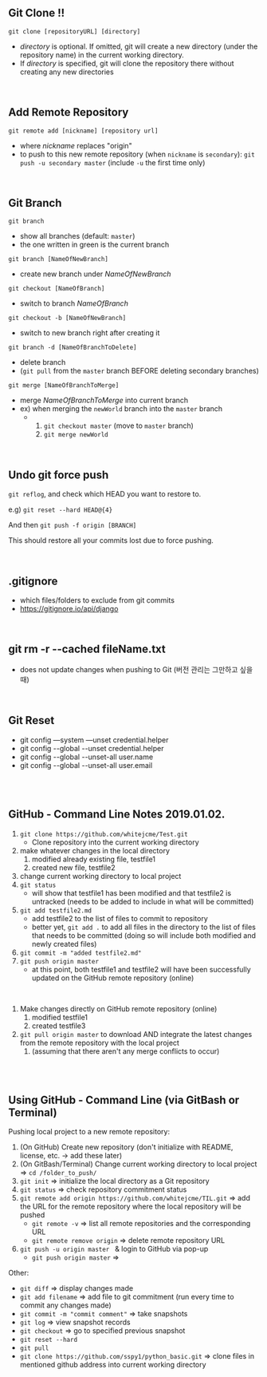 ## Git Clone !!

`git clone [repositoryURL] [directory]`

- _directory_ is optional. If omitted, git will create a new directory (under the repository name) in the current working directory.
- If _directory_ is specified, git will clone the repository there without creating any new directories

<br>

## Add Remote Repository

`git remote add [nickname] [repository url]`

- where _nickname_ replaces "origin"
- to push to this new remote repository (when `nickname` is `secondary`): `git push -u secondary master` (include `-u` the first time only)

<br>

## Git Branch

`git branch`

- show all branches (default: `master`)
- the one written in green is the current branch

`git branch [NameOfNewBranch]`

- create new branch under _NameOfNewBranch_

`git checkout [NameOfBranch]`

- switch to branch _NameOfBranch_

`git checkout -b [NameOfNewBranch]` 

- switch to new branch right after creating it

`git branch -d [NameOfBranchToDelete]`

- delete branch
- (`git pull` from the `master` branch BEFORE deleting secondary branches)

`git merge [NameOfBranchToMerge]`

- merge _NameOfBranchToMerge_ into current branch
- ex) when merging the `newWorld` branch into the `master` branch
  - 1. `git checkout master` (move to `master` branch)
    2. `git merge newWorld`

<br>

## Undo git force push

`git reflog`, and check which HEAD you want to restore to.

e.g) `git reset --hard HEAD@{4}`

And then `git push -f origin [BRANCH]`

This should restore all your commits lost due to force pushing.



<br>

## .gitignore

- which files/folders to exclude from git commits
- https://gitignore.io/api/django

<br>

## git rm -r --cached fileName.txt

- does not update changes when pushing to Git (버전 관리는 그만하고 싶을 때)

<br>


## Git Reset
- git config —system —unset credential.helper
- git config --global --unset credential.helper
- git config --global --unset-all user.name
- git config --global --unset-all user.email

<br>

<br>


## GitHub - Command Line Notes 2019.01.02.

1. `git clone https://github.com/whitejcme/Test.git`
   - Clone repository into the current working directory
2. make whatever changes in the local directory
   1. modified already existing file, testfile1
   2. created new file, testfile2
3. change current working directory to local project
4. `git status`
   - will show that testfile1 has been modified and that testfile2 is untracked (needs to be added to include in what will be committed)
5. `git add testfile2.md`
   - add testfile2 to the list of files to commit to repository
   - better yet, `git add .` to add all files in the directory to the list of files that needs to be committed (doing so will include both modified and newly created files)
6. `git commit -m "added testfile2.md"`
7. `git push origin master`
   - at this point, both testfile1 and testfile2 will have been successfully updated on the GitHub remote repository (online)

<br>

1. Make changes directly on GitHub remote repository (online)
   1. modified testfile1
   2. created testfile3
2. `git pull origin master` to download AND integrate the latest changes from the remote repository with the local project
   1. (assuming that there aren't any merge conflicts to occur)

<br>

<br>

## Using GitHub - Command Line (via GitBash or Terminal)

Pushing local project to a new remote repository:

1. (On GitHub) Create new repository (don't initialize with README, license, etc. -> add these later)
2. (On GitBash/Terminal) Change current working directory to local project => `cd /folder_to_push/`
3. `git init` => initialize the local directory as a Git repository
4. `git status` => check repository commitment status
5. `git remote add origin https://github.com/whitejcme/TIL.git` => add the URL for the remote repository where the local repository will be pushed
   - `git remote -v` => list all remote repositories and the corresponding URL
   - `git remote remove origin` => delete remote repository URL
6. `git push -u origin master ` & login to GitHub via pop-up
   - `git push origin master` => 

Other: 

- `git diff` => display changes made
- `git add filename` => add file to git commitment (run every time to commit any changes made)
- `git commit -m "commit comment"` => take snapshots
- `git log` => view snapshot records
- `git checkout` => go to specified previous snapshot
- `git reset --hard`
- `git pull`
- `git clone https://github.com/sspy1/python_basic.git` => clone files in mentioned github address into current working directory



